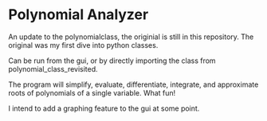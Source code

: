 # Polynomial Analyzer
An update to the polynomialclass, the originial is still in this repository.  The original was my first dive into python classes.

Can be run from the gui, or by directly importing the class from polynomial_class_revisited.

The program will simplify, evaluate, differentiate, integrate, and approximate roots of polynomials of a single variable. What fun!

I intend to add a graphing feature to the gui at some point.  

